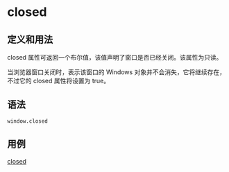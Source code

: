 # closed

## 定义和用法

closed 属性可返回一个布尔值，该值声明了窗口是否已经关闭。该属性为只读。

当浏览器窗口关闭时，表示该窗口的 Windows 对象并不会消失，它将继续存在，不过它的 closed 属性将设置为 true。

## 语法

    window.closed

## 用例

[closed](../../../dom/window/closed.md)
